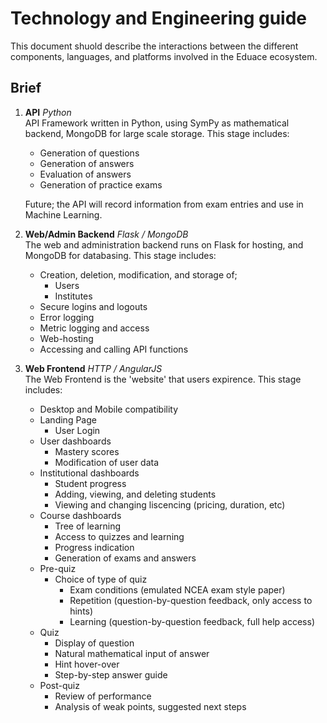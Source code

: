 # Technology and Engineering guide

This document shuold describe the interactions between the different components, languages, and platforms involved in the Eduace ecosystem.

## Brief

1. **API** *Python* <br>
API Framework written in Python, using SymPy as mathematical backend, MongoDB for large scale storage. This stage includes:<br>
    - Generation of questions
    - Generation of answers
    - Evaluation of answers
    - Generation of practice exams

    Future; the API will record information from exam entries and use in Machine Learning.

2. **Web/Admin Backend** *Flask / MongoDB* <br>
The web and administration backend runs on Flask for hosting, and MongoDB for databasing. This stage includes:
    - Creation, deletion, modification, and storage of;
        - Users
        - Institutes
    - Secure logins and logouts
    - Error logging
    - Metric logging and access
    - Web-hosting
    - Accessing and calling API functions

3. **Web Frontend** *HTTP / AngularJS* <br>
The Web Frontend is the 'website' that users expirence. This stage includes:
    - Desktop and Mobile compatibility
    - Landing Page
        - User Login
    - User dashboards
        - Mastery scores
        - Modification of user data
    - Institutional dashboards
        - Student progress
        - Adding, viewing, and deleting students
        - Viewing and changing liscencing (pricing, duration, etc)
    - Course dashboards
        - Tree of learning
        - Access to quizzes and learning
        - Progress indication
        - Generation of exams and answers
    - Pre-quiz
        - Choice of type of quiz
            - Exam conditions (emulated NCEA exam style paper)
            - Repetition (question-by-question feedback, only access to hints)
            - Learning (question-by-question feedback, full help access)
    - Quiz
        - Display of question
        - Natural mathematical input of answer
        - Hint hover-over
        - Step-by-step answer guide
    - Post-quiz
        - Review of performance
        - Analysis of weak points, suggested next steps